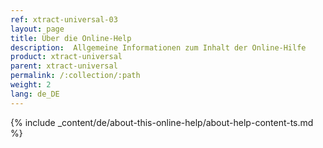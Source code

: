 ```yaml
---
ref: xtract-universal-03
layout: page
title: Über die Online-Help
description:  Allgemeine Informationen zum Inhalt der Online-Hilfe
product: xtract-universal
parent: xtract-universal
permalink: /:collection/:path
weight: 2
lang: de_DE
---
```


{% include _content/de/about-this-online-help/about-help-content-ts.md %} 

